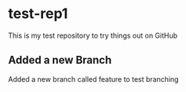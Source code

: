 # test-rep1

This is my test repository to try things out on GitHub

## Added a new Branch

Added a new branch called feature to test branching
